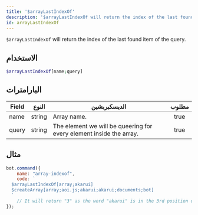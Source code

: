 ```yaml
---
title: '$arrayLastIndexOf'
description: '$arrayLastIndexOf will return the index of the last found item of the query.'
id: arrayLastIndexOf
---
```


`$arrayLastIndexOf` will return the index of the last found item of the query.

## الاستخدام

```php
$arrayLastIndexOf[name;query]
```

## البارامترات

| Field | النوع  | الديسكبربشين                                                        | مطلوب |
| ----- | ------ | ------------------------------------------------------------------- |:-----:|
| name  | string | Array name.                                                         | true  |
| query | string | The element we will be queering for every element inside the array. | true  |

## مثال

```javascript
bot.command({
    name: "array-indexof",
    code: `
  $arrayLastIndexOf[array;akarui]
  $createArray[array;aoi.js;akarui;akarui;documents;bot]
  `
    // It will return "3" as the word "akarui" is in the 3rd position of the array.
});
```
